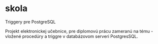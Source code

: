# skola
Triggery pre PostgreSQL


Projekt elektronickej učebnice, pre diplomovú prácu zameranú na tému - vložené procedúry a triggre v databázovom serveri PostgresSQL.
